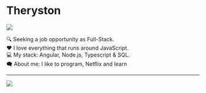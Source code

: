 # Theryston

[<img src="https://img.shields.io/badge/Instagram-E4405F?style=for-the-badge&logo=instagram&logoColor=white">](https://www.instagram.com/_theryston_/)

🔍 Seeking a job opportunity as Full-Stack.  
❤️ I love everything that runs around JavaScript.  
💻 My stack: Angular, Node.js, Typescript & SQL.  
🗨️ About me: I like to program, Netflix and learn 

--------------------------------------------------------------

<img align="left" src="https://github-readme-stats.vercel.app/api?username=Theryston&show_icons=true">